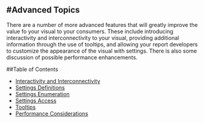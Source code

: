 #Advanced Topics
---

There are a number of more advanced features that will greatly improve the value fo your visual to your consumers. These include introducing interactivity and interconnectivity to your visual, providing additional information through the use of tooltips, and allowing your report developers to customize the appearance of the visual with settings. There is also some discussion of possible performance enhancements.


##Table of Contents
*   [Interactivity and Interconnectivity](/docs/advanced/Interactivity.md)
*   [Settings Definitions](/docs/advanced/SettingsDefinitions.md)
*   [Settings Enumeration](/docs/advanced/SettingsEnumeration.md)
*   [Settings Access](/docs/advanced/SettingsAccess.md)
*   [Tooltips](/docs/advanced/Tooltips.md)
*   [Performance Considerations](/docs/advanced/PerformanceConsiderations.md)
